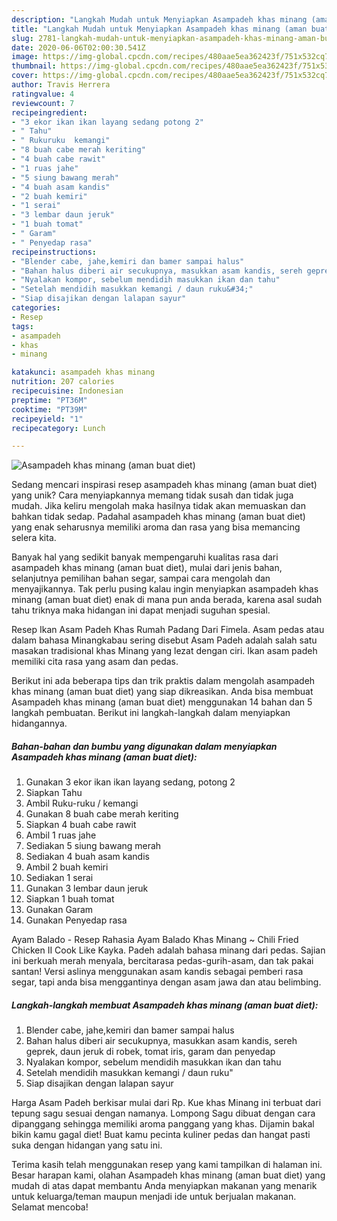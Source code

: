 ```yaml
---
description: "Langkah Mudah untuk Menyiapkan Asampadeh khas minang (aman buat diet) Anti Gagal"
title: "Langkah Mudah untuk Menyiapkan Asampadeh khas minang (aman buat diet) Anti Gagal"
slug: 2781-langkah-mudah-untuk-menyiapkan-asampadeh-khas-minang-aman-buat-diet-anti-gagal
date: 2020-06-06T02:00:30.541Z
image: https://img-global.cpcdn.com/recipes/480aae5ea362423f/751x532cq70/asampadeh-khas-minang-aman-buat-diet-foto-resep-utama.jpg
thumbnail: https://img-global.cpcdn.com/recipes/480aae5ea362423f/751x532cq70/asampadeh-khas-minang-aman-buat-diet-foto-resep-utama.jpg
cover: https://img-global.cpcdn.com/recipes/480aae5ea362423f/751x532cq70/asampadeh-khas-minang-aman-buat-diet-foto-resep-utama.jpg
author: Travis Herrera
ratingvalue: 4
reviewcount: 7
recipeingredient:
- "3 ekor ikan ikan layang sedang potong 2"
- " Tahu"
- " Rukuruku  kemangi"
- "8 buah cabe merah keriting"
- "4 buah cabe rawit"
- "1 ruas jahe"
- "5 siung bawang merah"
- "4 buah asam kandis"
- "2 buah kemiri"
- "1 serai"
- "3 lembar daun jeruk"
- "1 buah tomat"
- " Garam"
- " Penyedap rasa"
recipeinstructions:
- "Blender cabe, jahe,kemiri dan bamer sampai halus"
- "Bahan halus diberi air secukupnya, masukkan asam kandis, sereh geprek, daun jeruk di robek, tomat iris, garam dan penyedap"
- "Nyalakan kompor, sebelum mendidih masukkan ikan dan tahu"
- "Setelah mendidih masukkan kemangi / daun ruku&#34;"
- "Siap disajikan dengan lalapan sayur"
categories:
- Resep
tags:
- asampadeh
- khas
- minang

katakunci: asampadeh khas minang 
nutrition: 207 calories
recipecuisine: Indonesian
preptime: "PT36M"
cooktime: "PT39M"
recipeyield: "1"
recipecategory: Lunch

---
```



![Asampadeh khas minang (aman buat diet)](https://img-global.cpcdn.com/recipes/480aae5ea362423f/751x532cq70/asampadeh-khas-minang-aman-buat-diet-foto-resep-utama.jpg)

Sedang mencari inspirasi resep asampadeh khas minang (aman buat diet) yang unik? Cara menyiapkannya memang tidak susah dan tidak juga mudah. Jika keliru mengolah maka hasilnya tidak akan memuaskan dan bahkan tidak sedap. Padahal asampadeh khas minang (aman buat diet) yang enak seharusnya memiliki aroma dan rasa yang bisa memancing selera kita.

Banyak hal yang sedikit banyak mempengaruhi kualitas rasa dari asampadeh khas minang (aman buat diet), mulai dari jenis bahan, selanjutnya pemilihan bahan segar, sampai cara mengolah dan menyajikannya. Tak perlu pusing kalau ingin menyiapkan asampadeh khas minang (aman buat diet) enak di mana pun anda berada, karena asal sudah tahu triknya maka hidangan ini dapat menjadi suguhan spesial.

Resep Ikan Asam Padeh Khas Rumah Padang Dari Fimela. Asam pedas atau dalam bahasa Minangkabau sering disebut Asam Padeh adalah salah satu masakan tradisional khas Minang yang lezat dengan ciri. Ikan asam padeh memiliki cita rasa yang asam dan pedas.


Berikut ini ada beberapa tips dan trik praktis dalam mengolah asampadeh khas minang (aman buat diet) yang siap dikreasikan. Anda bisa membuat Asampadeh khas minang (aman buat diet) menggunakan 14 bahan dan 5 langkah pembuatan. Berikut ini langkah-langkah dalam menyiapkan hidangannya.

<!--inarticleads1-->

##### Bahan-bahan dan bumbu yang digunakan dalam menyiapkan Asampadeh khas minang (aman buat diet):

1. Gunakan 3 ekor ikan ikan layang sedang, potong 2
1. Siapkan  Tahu
1. Ambil  Ruku-ruku / kemangi
1. Gunakan 8 buah cabe merah keriting
1. Siapkan 4 buah cabe rawit
1. Ambil 1 ruas jahe
1. Sediakan 5 siung bawang merah
1. Sediakan 4 buah asam kandis
1. Ambil 2 buah kemiri
1. Sediakan 1 serai
1. Gunakan 3 lembar daun jeruk
1. Siapkan 1 buah tomat
1. Gunakan  Garam
1. Gunakan  Penyedap rasa


Ayam Balado - Resep Rahasia Ayam Balado Khas Minang ~ Chili Fried Chicken II Cook Like Kayka. Padeh adalah bahasa minang dari pedas. Sajian ini berkuah merah menyala, bercitarasa pedas-gurih-asam, dan tak pakai santan! Versi aslinya menggunakan asam kandis sebagai pemberi rasa segar, tapi anda bisa menggantinya dengan asam jawa dan atau belimbing. 

<!--inarticleads2-->

##### Langkah-langkah membuat Asampadeh khas minang (aman buat diet):

1. Blender cabe, jahe,kemiri dan bamer sampai halus
1. Bahan halus diberi air secukupnya, masukkan asam kandis, sereh geprek, daun jeruk di robek, tomat iris, garam dan penyedap
1. Nyalakan kompor, sebelum mendidih masukkan ikan dan tahu
1. Setelah mendidih masukkan kemangi / daun ruku&#34;
1. Siap disajikan dengan lalapan sayur


Harga Asam Padeh berkisar mulai dari Rp. Kue khas Minang ini terbuat dari tepung sagu sesuai dengan namanya. Lompong Sagu dibuat dengan cara dipanggang sehingga memiliki aroma panggang yang khas. Dijamin bakal bikin kamu gagal diet! Buat kamu pecinta kuliner pedas dan hangat pasti suka dengan hidangan yang satu ini. 

Terima kasih telah menggunakan resep yang kami tampilkan di halaman ini. Besar harapan kami, olahan Asampadeh khas minang (aman buat diet) yang mudah di atas dapat membantu Anda menyiapkan makanan yang menarik untuk keluarga/teman maupun menjadi ide untuk berjualan makanan. Selamat mencoba!
